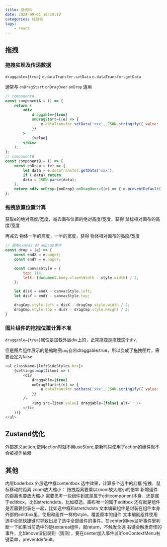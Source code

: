 ```yaml
---
title: 低代码
date: 2024-09-01 16:19:19
categories: 经验帖
tags:
    - react
---
```


## 拖拽

### 拖拽实现及传递数据

`draggable={true}` `e.dataTransfer.setData` `e.dataTransfer.getData`

通常与 `onDragStart` `onDragOver` `onDrop` 连用

```jsx
// componentA
const componentA = () => {
    return (
        <div
            draggable={true}
            onDragStart={(e) => {
                e.dataTransfer.setData('xxx', JSON.stringify({ value: '123' }));
            }}
        >
            {value}
        </div>
    );
};
// componentB
const componentB = () => {
    const onDrop = (e) => {
        let data = e.dataTransfer.getData('xxx');
        if (!data) return;
        data = JSON.parse(data);
    };
    return <div onDrop={onDrop} onDragOver={(e) => { e.preventDefault(); }} />;
};
```

### 拖拽放置位置计算

获取e的绝对高度/宽度，减去画布位置的绝对高度/宽度，获得 鼠标相对画布的高度/宽度

再减去 物体一半的高度，一半的宽度，获得 物体相对画布的高度/宽度

```js
// 画布canvas 的 onDrop事件
const drop = (e) => {
    const endX = e.pageX;
    const endY = e.pageY;

    const canvasStyle = {
        top: 114,
        left: (document.body.clientWidth - style.width) / 2,
    };

    let disX = endX - canvasStyle.left;
    let disY = endY - canvasStyle.top;

    dragCmp.style.left = disX - dragCmp.style.width / 2;
    dragCmp.style.top = disY - dragCmp.style.height / 2;
}
```

### 图片组件的拖拽位置计算不准

`draggable={true}`属性是加载外层div上的，正常拖拽是拖拽这个div，

但是图片组件展示的是缩略图`img`自带draggable:true，所以变成了拖拽图片，需要设定为false

```js
<ul className={leftSideStyles.box}>
    {settings.map((item) => (
        <div
            draggable={true}
            onDragStart={(e) => {
                e.dataTransfer.setData('xxx', JSON.stringify({ value: '123' }));
            }}
        />
            <img src={item.value} draggable={false} alt='' />
        </li>
    ))}
</ul>
```

## Zustand优化

外部定义action,使用action时就不用useStore,更新时只使用了action的组件就不会被视作依赖

## 其他

内层boderbox 外层选中框contentbox
选中效果，计算多个选中的红框
拖拽，鼠标移动的距离
zoom放大缩小：
拖拽距离要乘以zoom放大缩小的倍率
新增组件的距离也要放大缩小
需要思考一些组件到底是属于editcomponent本身，还是属于editbox，比如stretchdots，比如框选。画布唯一的属于editbox
还有就是组件是否需要封装在一起，比如选中框和stretchdots
文本编辑组件是封装在组件本身外部的editbox里，使用和组件一样的style，覆盖原本的组件
文本编剧组件使用选中全部快捷键时导致出发了选中全部组件的事件。在center的key监听事件里判断一下如果当前选中的是textarea组件，就return，不触发全选
右键会触发奇怪的事件，比如move没记录到（猜测），要在center加入事件监听onContextMenu右键菜单，preventdefault。
